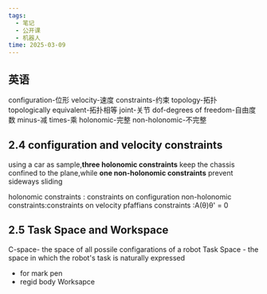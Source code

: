 ```yaml
---
tags:
  - 笔记
  - 公开课
  - 机器人
time: 2025-03-09
---
```

## 英语
configuration-位形
velocity-速度
constraints-约束
topology-拓扑
topologically equivalent-拓扑相等
joint-关节
dof-degrees of freedom-自由度数
minus-减
times-乘
holonomic-完整
non-holonomic-不完整

## 2.4 configuration and velocity constraints
using a car as sample,**three holonomic constraints** keep the chassis confined to the plane,while **one non-holonomic constraints** prevent sideways sliding

holonomic constraints : constraints on configuration
non-holonomic constraints:constraints on velocity
pfaffians constraints :A(θ)θ' = 0
## 2.5 Task Space and Workspace
C-space- the space of all possile configarations of a robot
Task Space - the space in which the robot's task is naturally expressed
- for mark pen
- regid body
Worksapce
